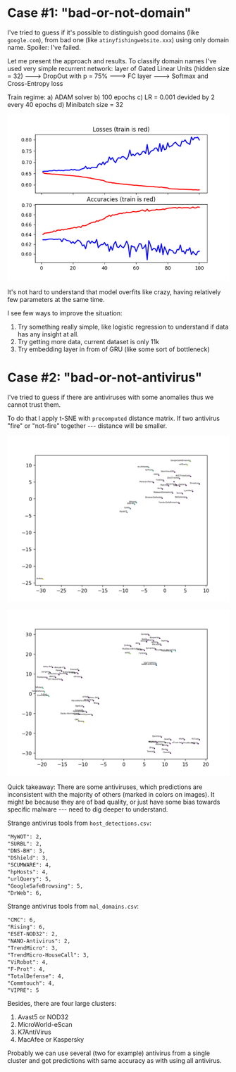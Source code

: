 # Case #1: "bad-or-not-domain"
I've tried to guess if it's possible to distinguish good domains (like `google.com`), 
from bad one (like `atinyfishingwebsite.xxx`) using only domain name. Spoiler: I've failed.

Let me present the approach and results. To classify domain names I've used very simple recurrent network: 
layer of Gated Linear Units (hidden size = 32) ---> DropOut with p = 75%  ---> FC layer ---> Softmax and Cross-Entropy loss

Train regime:
a) ADAM solver
b) 100 epochs
c) LR = 0.001 devided by 2 every 40 epochs
d) Minibatch size = 32

![Losses and accuracies for 100 epochs](https://github.com/tinnulion/bad-domain-names/blob/master/bad_or_not_domain/results/plot.png)

It's not hard to understand that model overfits like crazy, having relatively few parameters at the same time.

I see few ways to improve the situation:
1. Try something really simple, like logistic regression to understand if data has any insight at all.
2. Try getting more data, current dataset is only 11k 
3. Try embedding layer in from of GRU (like some sort of bottleneck)

# Case #2: "bad-or-not-antivirus"
I've tried to guess if there are antiviruses with some anomalies thus we cannot trust them.

To do that I apply t-SNE with `precomputed` distance matrix.
If two antivirus "fire" or "not-fire" together --- distance will be smaller.

![For the first file](https://github.com/tinnulion/bad-domain-names/blob/master/bad_or_not_antivirus/host_detections_tsne_perpl_4.png)

![For the second one](https://github.com/tinnulion/bad-domain-names/blob/master/bad_or_not_antivirus/mal_domains_tsne_perpl_5.png)

Quick takeaway:
There are some antiviruses, which predictions are inconsistent with the majority of others (marked in colors on images).
It might be because they are of bad quality, or just have some bias towards specific malware --- need to dig deeper to understand.

Strange antivirus tools from `host_detections.csv`:
```
"MyWOT": 2,
"SURBL": 2,
"DNS-BH": 3,
"DShield": 3,
"SCUMWARE": 4,
"hpHosts": 4,
"urlQuery": 5,
"GoogleSafeBrowsing": 5,
"DrWeb": 6,
```

Strange antivirus tools from `mal_domains.csv`:
```
"CMC": 6,
"Rising": 6,
"ESET-NOD32": 2,
"NANO-Antivirus": 2,
"TrendMicro": 3,
"TrendMicro-HouseCall": 3,
"ViRobot": 4,
"F-Prot": 4,
"TotalDefense": 4,
"Commtouch": 4,
"VIPRE": 5
```

Besides, there are four large clusters:
1) Avast5 or NOD32
2) MicroWorld-eScan
3) K7AntiVirus
4) MacAfee or Kaspersky

Probably we can use several (two for example) antivirus from a single cluster and got predictions with
same accuracy as with using all antivirus.






